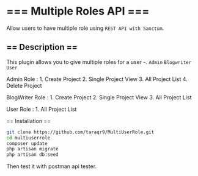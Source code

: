 # === Multiple Roles API ===

Allow users to have multiple role using `REST API with Sanctum`.

## == Description ==

This plugin allows you to give multiple roles for a user -.
`Admin`
`Blogwriter`
`User`

Admin Role : 
    1. Create Project
    2. Single Project View
    3. All Project List
    4. Delete Project
    
BlogWriter Role :
    1. Create Project
    2. Single Project View
    3. All Project List
    
User Role :
    1. All Project List

== Installation ==
```bash
git clone https://github.com/taraqr9/MultiUserRole.git
cd multiuserrole
composer update
php artisan migrate
php artisan db:seed
```
Then test it with postman api tester.




